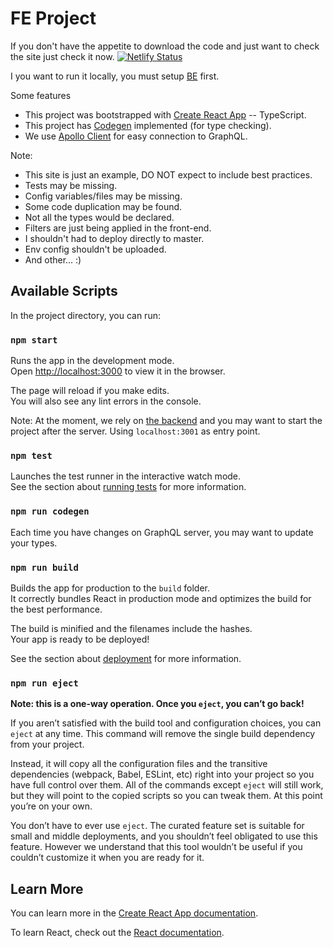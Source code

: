 # FE Project
If you don't have the appetite to download the code and just want to check the site just check it now. 
[![Netlify Status](https://api.netlify.com/api/v1/badges/ed378cb2-9840-4d49-aedb-5a704eb423a1/deploy-status)](https://rental-thexplace.netlify.app/)

I you want to run it locally, you must setup [BE](https://github.com/PanyPy/projectbe) first.

Some features

- This project was bootstrapped with [Create React App](https://github.com/facebook/create-react-app) -- TypeScript.
- This project has [Codegen](https://www.graphql-code-generator.com/) implemented (for type checking).
- We use [Apollo Client](https://www.apollographql.com/docs/react/) for easy connection to GraphQL.

Note:
- This site is just an example, DO NOT expect to include best practices.
- Tests may be missing.
- Config variables/files may be missing.
- Some code duplication may be found.
- Not all the types would be declared.
- Filters are just being applied in the front-end.
- I shouldn't had to deploy directly to master.
- Env config shouldn't be uploaded. 
- And other... :)


## Available Scripts

In the project directory, you can run:

### `npm start`

Runs the app in the development mode.\
Open [http://localhost:3000](http://localhost:3000) to view it in the browser.

The page will reload if you make edits.\
You will also see any lint errors in the console.

Note: At the moment, we rely on [the backend](https://github.com/PanyPy/projectbe) and you may want to start the project after the server.
Using `localhost:3001` as entry point.

### `npm test`

Launches the test runner in the interactive watch mode.\
See the section about [running tests](https://facebook.github.io/create-react-app/docs/running-tests) for more information.

### `npm run codegen`
Each time you have changes on GraphQL server, you may want to update your types.


### `npm run build`

Builds the app for production to the `build` folder.\
It correctly bundles React in production mode and optimizes the build for the best performance.

The build is minified and the filenames include the hashes.\
Your app is ready to be deployed!

See the section about [deployment](https://facebook.github.io/create-react-app/docs/deployment) for more information.

### `npm run eject`

**Note: this is a one-way operation. Once you `eject`, you can’t go back!**

If you aren’t satisfied with the build tool and configuration choices, you can `eject` at any time. This command will remove the single build dependency from your project.

Instead, it will copy all the configuration files and the transitive dependencies (webpack, Babel, ESLint, etc) right into your project so you have full control over them. All of the commands except `eject` will still work, but they will point to the copied scripts so you can tweak them. At this point you’re on your own.

You don’t have to ever use `eject`. The curated feature set is suitable for small and middle deployments, and you shouldn’t feel obligated to use this feature. However we understand that this tool wouldn’t be useful if you couldn’t customize it when you are ready for it.

## Learn More

You can learn more in the [Create React App documentation](https://facebook.github.io/create-react-app/docs/getting-started).

To learn React, check out the [React documentation](https://reactjs.org/).
